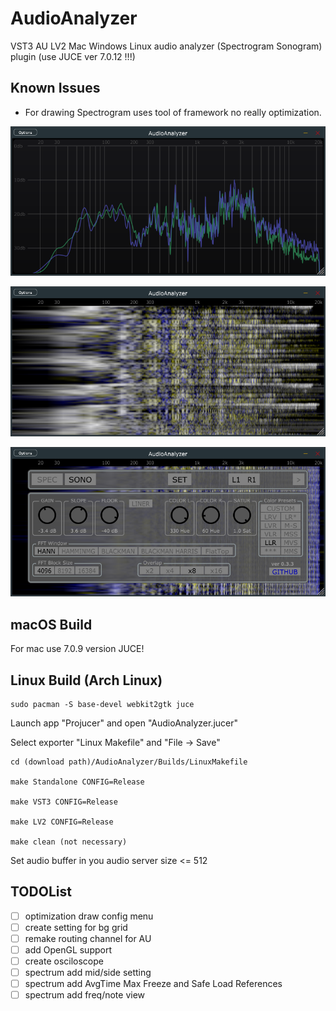 # AudioAnalyzer
VST3 AU LV2 Mac Windows Linux audio analyzer (Spectrogram Sonogram) plugin (use JUCE ver 7.0.12 !!!)

## Known Issues
- For drawing Spectrogram uses tool of framework no really optimization.

![screenshot1](spectrogram.webp "Spectrogram")


![screenshot2](sonogram.webp  "Sonogram")


![screenshot3](options.webp  "Options")

## macOS Build 

For mac use 7.0.9 version JUCE!


## Linux Build (Arch Linux)
```
sudo pacman -S base-devel webkit2gtk juce
```
Launch app "Projucer" and open "AudioAnalyzer.jucer" 

Select exporter "Linux Makefile" and "File -> Save"
```
cd (download path)/AudioAnalyzer/Builds/LinuxMakefile

make Standalone CONFIG=Release

make VST3 CONFIG=Release

make LV2 CONFIG=Release

make clean (not necessary)
```
Set audio buffer in you audio server size <= 512



## TODOList
- [ ] optimization draw config menu
- [ ] create setting for bg grid
- [ ] remake routing channel for AU
- [ ] add OpenGL support
- [ ] create osciloscope
- [ ] spectrum add mid/side setting
- [ ] spectrum add AvgTime Max Freeze and Safe Load References
- [ ] spectrum add freq/note view

